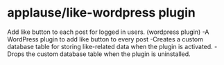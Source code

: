 # applause/like-wordpress plugin

Add like button to each post for logged in users. (wordpress plugin)
-A WordPress plugin to add like button to every post
-Creates a custom database table for storing like-related data when the plugin is activated.
-Drops the custom database table when the plugin is uninstalled.
